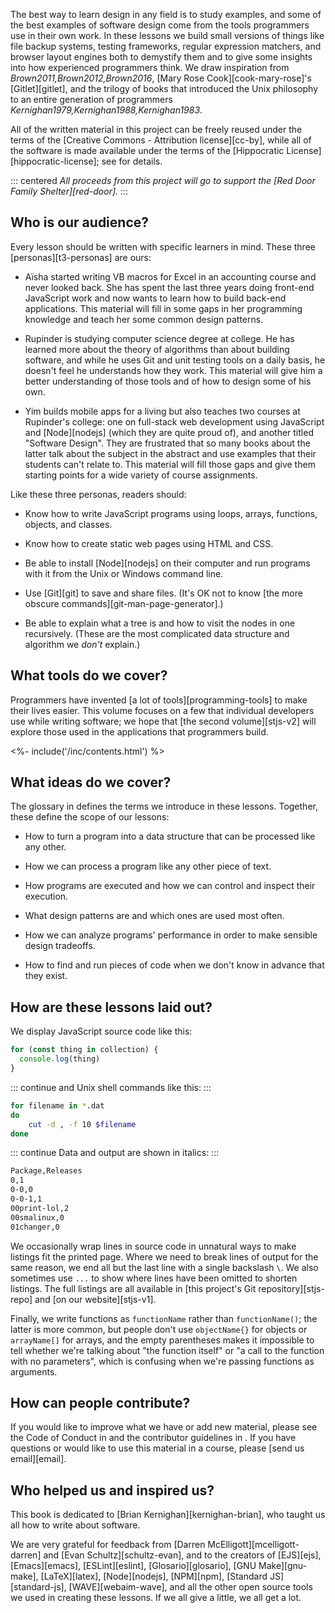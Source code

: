 ---
---

The best way to learn design in any field is to study examples,
and some of the best examples of software design come from
the tools programmers use in their own work.
In these lessons we build small versions of things like file backup systems,
testing frameworks,
regular expression matchers,
and browser layout engines
both to demystify them
and to give some insights into how experienced programmers think.
We draw inspiration from <cite>Brown2011,Brown2012,Brown2016</cite>,
[Mary Rose Cook][cook-mary-rose]'s [Gitlet][gitlet],
and the trilogy of books that introduced the Unix philosophy to an entire generation of programmers
<cite>Kernighan1979,Kernighan1988,Kernighan1983</cite>.

All of the written material in this project can be freely reused
under the terms of the [Creative Commons - Attribution license][cc-by],
while all of the software is made available under the terms of
the [Hippocratic License][hippocratic-license];
see <xref key="license"></xref> for details.

::: centered
*All proceeds from this project will go to support the [Red Door Family Shelter][red-door].*
:::

## Who is our audience?

Every lesson should be written with specific learners in mind.
These three [personas][t3-personas] are ours:

-   Aïsha started writing VB macros for Excel in an accounting course and never looked back.
    She has spent the last three years doing front-end JavaScript work
    and now wants to learn how to build back-end applications.
    This material will fill in some gaps in her programming knowledge
    and teach her some common design patterns.

-   Rupinder is studying computer science degree at college.
    He has learned more about the theory of algorithms than about building software,
    and while he uses Git and unit testing tools on a daily basis,
    he doesn't feel he understands how they work.
    This material will give him a better understanding of those tools
    and of how to design some of his own.

-   Yim builds mobile apps for a living
    but also teaches two courses at Rupinder's college:
    one on full-stack web development using JavaScript and [Node][nodejs] (which they are quite proud of),
    and another titled "Software Design".
    They are frustrated that so many books about the latter talk about the subject in the abstract
    and use examples that their students can't relate to.
    This material will fill those gaps
    and give them starting points for a wide variety of course assignments.

Like these three personas, readers should:

-   Know how to write JavaScript programs using loops, arrays, functions, objects, and classes.

-   Know how to create static web pages using HTML and CSS.

-   Be able to install [Node][nodejs] on their computer
    and run programs with it from the Unix or Windows command line.

-   Use [Git][git] to save and share files.
    (It's OK not to know [the more obscure commands][git-man-page-generator].)

-   Be able to explain what a tree is and how to visit the nodes in one recursively.
    (These are the most complicated data structure and algorithm we *don't* explain.)

## What tools do we cover?

Programmers have invented [a lot of tools][programming-tools] to make their lives easier.
This volume focuses on a few that individual developers use while writing software;
we hope that [the second volume][stjs-v2]
will explore those used in the applications that programmers build.

<div class="html-only">
<%- include('/inc/contents.html') %>
</div>

## What ideas do we cover?

The glossary in <xref key="gloss"></xref> defines the terms we introduce in these lessons.
Together, these define the scope of our lessons:

-   How to turn a program into a data structure that can be processed like any other.

-   How we can process a program like any other piece of text.

-   How programs are executed and how we can control and inspect their execution.

-   What design patterns are and which ones are used most often.

-   How we can analyze programs' performance in order to make sensible design tradeoffs.

-   How to find and run pieces of code when we don't know in advance that they exist.

## How are these lessons laid out?

We display JavaScript source code like this:

```js
for (const thing in collection) {
  console.log(thing)
}
```

::: continue
and Unix shell commands like this:
:::

```sh
for filename in *.dat
do
    cut -d , -f 10 $filename
done
```

::: continue
Data and output are shown in italics:
:::

```txt
Package,Releases
0,1
0-0,0
0-0-1,1
00print-lol,2
00smalinux,0
01changer,0
```

We occasionally wrap lines in source code in unnatural ways to make listings fit the printed page.
Where we need to break lines of output for the same reason,
we end all but the last line with a single backslash `\`.
We also sometimes use `...` to show where lines have been omitted to shorten listings.
The full listings are all available in [this project's Git repository][stjs-repo]
and [on our website][stjs-v1].

Finally,
we write functions as `functionName` rather than `functionName()`;
the latter is more common,
but people don't use `objectName{}` for objects or `arrayName[]` for arrays,
and the empty parentheses makes it impossible to tell
whether we're talking about "the function itself" or "a call to the function with no parameters",
which is confusing when we're passing functions as arguments.

## How can people contribute?

If you would like to improve what we have or add new material,
please see the Code of Conduct in <xref key="conduct"></xref>
and the contributor guidelines in <xref key="contributing"></xref>.
If you have questions or would like to use this material in a course,
please [send us email][email].

## Who helped us and inspired us?

This book is dedicated to [Brian Kernighan][kernighan-brian], who taught us all how to write about software.

We are very grateful for feedback from [Darren McElligott][mcelligott-darren]
and [Evan Schultz][schultz-evan],
and to the creators of [EJS][ejs],
[Emacs][emacs],
[ESLint][eslint],
[Glosario][glosario],
[GNU Make][gnu-make],
[LaTeX][latex],
[Node][nodejs],
[NPM][npm],
[Standard JS][standard-js],
[WAVE][webaim-wave],
and all the other open source tools we used in creating these lessons.
If we all give a little, we all get a lot.
